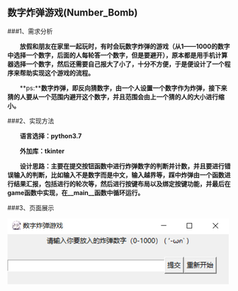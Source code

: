 ## 数字炸弹游戏(Number_Bomb)

###1、需求分析

&emsp;&emsp;**放假和朋友在家里一起玩时，有时会玩数字炸弹的游戏（从1——1000的数字中选择一个数字，后面的人每轮答一个数字，但是要避开），原本都是用手机计算器选择一个数字，然后还需要自己报大了小了，十分不方便，于是便设计了一个程序来帮助实现这个游戏的流程。**

&emsp;&emsp;**ps:****数字炸弹，即反向猜数字，由一个人设置一个数字作为炸弹，接下来猜的人要从一个范围内避开这个数字，并且范围会由上一个猜的人的大小进行缩小。**

###2、实现方法

&emsp;&emsp;**语言选择：python3.7**

&emsp;&emsp;**外加库：tkinter**

&emsp;&emsp;**设计思路：主要在提交按钮函数中进行炸弹数字的判断并计数，并且要进行错误输入的判断，比如输入不是数字而是中文，输入越界等，踩中炸弹由一个函数进行结果汇报，包括进行的轮次等，然后进行按键布局以及绑定按键功能，并最后在game函数中实现，在__main__函数中循环运行。**


###3、页面展示

![](./img.png)
